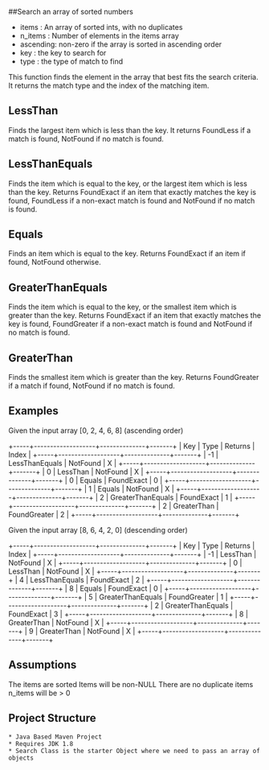  ##Search an array of sorted numbers

 * items    : An array of sorted ints, with no duplicates
 * n_items  : Number of elements in the items array
 * ascending: non-zero if the array is sorted in ascending order
 * key      : the key to search for
 * type     : the type of match to find

 This function finds the element in the array
 that best fits the search criteria. It returns
 the match type and the index of the matching item.

 LessThan
 --------
  Finds the largest item which is less than the key.
  It returns FoundLess if a match is found, NotFound
  if no match is found.

 LessThanEquals
 --------------
  Finds the item which is equal to the key, or the
  largest item which is less than the key. Returns
  FoundExact if an item that exactly matches the key
  is found, FoundLess if a non-exact match is found
  and NotFound if no match is found.

 Equals
 ------
  Finds an item which is equal to the key. Returns
  FoundExact if an item if found, NotFound otherwise.

 GreaterThanEquals
 -----------------
  Finds the item which is equal to the key, or the
  smallest item which is greater than the key. Returns
  FoundExact if an item that exactly matches the key
  is found, FoundGreater if a non-exact match is found
  and NotFound if no match is found.

 GreaterThan
 -----------
  Finds the smallest item which is greater than the
  key. Returns FoundGreater if a match if found, NotFound
  if no match is found.

 Examples
 --------
  Given the input array [0, 2, 4, 6, 8] (ascending order)

  +-----+-------------------+--------------+-------+
  | Key | Type              | Returns      | Index |
  +-----+-------------------+--------------+-------+
  | -1  | LessThanEquals    | NotFound     | X     |
  +-----+-------------------+--------------+-------+
  |  0  | LessThan          | NotFound     | X     |
  +-----+-------------------+--------------+-------+
  |  0  | Equals            | FoundExact   | 0     |
  +-----+-------------------+--------------+-------+
  |  1  | Equals            | NotFound     | X     |
  +-----+-------------------+--------------+-------+
  |  2  | GreaterThanEquals | FoundExact   | 1     |
  +-----+-------------------+--------------+-------+
  |  2  | GreaterThan       | FoundGreater | 2     |
  +-----+-------------------+--------------+-------+

  Given the input array [8, 6, 4, 2, 0] (descending order)

  +-----+-------------------+--------------+-------+
  | Key | Type              | Returns      | Index |
  +-----+-------------------+--------------+-------+
  | -1  | LessThan          | NotFound     | X     |
  +-----+-------------------+--------------+-------+
  |  0  | LessThan          | NotFound     | X     |
  +-----+-------------------+--------------+-------+
  |  4  | LessThanEquals    | FoundExact   | 2     |
  +-----+-------------------+--------------+-------+
  |  8  | Equals            | FoundExact   | 0     |
  +-----+-------------------+--------------+-------+
  |  5  | GreaterThanEquals | FoundGreater | 1     |
  +-----+-------------------+--------------+-------+
  |  2  | GreaterThanEquals | FoundExact   | 3     |
  +-----+-------------------+--------------+-------+
  |  8  | GreaterThan       | NotFound     | X     |
  +-----+-------------------+--------------+-------+
  |  9  | GreaterThan       | NotFound     | X     |
  +-----+-------------------+--------------+-------+

 Assumptions
 -----------
  The items are sorted
  Items will be non-NULL
  There are no duplicate items
  n_items will be > 0

 Project Structure
 ------------------
    * Java Based Maven Project
    * Requires JDK 1.8
    * Search Class is the starter Object where we need to pass an array of objects
